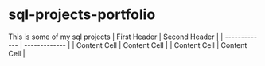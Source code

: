 # sql-projects-portfolio
This is some of my sql projects 
| First Header  | Second Header |
| ------------- | ------------- |
| Content Cell  | Content Cell  |
| Content Cell  | Content Cell  |
